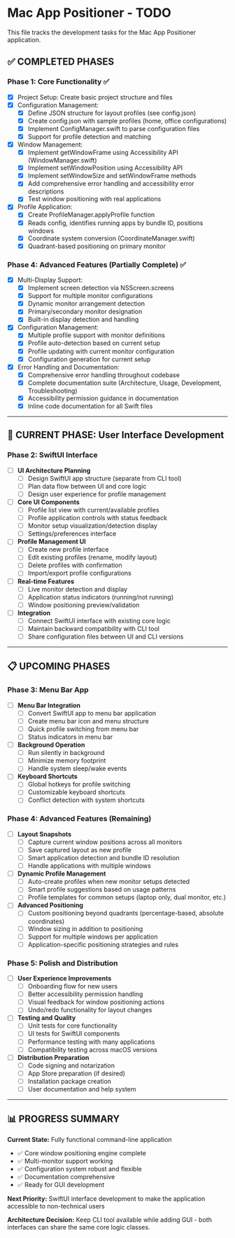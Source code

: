# Mac App Positioner - TODO

This file tracks the development tasks for the Mac App Positioner application.

## ✅ COMPLETED PHASES

### Phase 1: Core Functionality ✅
- [x] Project Setup: Create basic project structure and files
- [x] Configuration Management:
    - [x] Define JSON structure for layout profiles (see config.json)
    - [x] Create config.json with sample profiles (home, office configurations)
    - [x] Implement ConfigManager.swift to parse configuration files
    - [x] Support for profile detection and matching
- [x] Window Management:
    - [x] Implement getWindowFrame using Accessibility API (WindowManager.swift)
    - [x] Implement setWindowPosition using Accessibility API
    - [x] Implement setWindowSize and setWindowFrame methods
    - [x] Add comprehensive error handling and accessibility error descriptions
    - [x] Test window positioning with real applications
- [x] Profile Application:
    - [x] Create ProfileManager.applyProfile function
    - [x] Reads config, identifies running apps by bundle ID, positions windows
    - [x] Coordinate system conversion (CoordinateManager.swift)
    - [x] Quadrant-based positioning on primary monitor

### Phase 4: Advanced Features (Partially Complete) ✅
- [x] Multi-Display Support:
    - [x] Implement screen detection via NSScreen.screens
    - [x] Support for multiple monitor configurations  
    - [x] Dynamic monitor arrangement detection
    - [x] Primary/secondary monitor designation
    - [x] Built-in display detection and handling
- [x] Configuration Management:
    - [x] Multiple profile support with monitor definitions
    - [x] Profile auto-detection based on current setup
    - [x] Profile updating with current monitor configuration
    - [x] Configuration generation for current setup
- [x] Error Handling and Documentation:
    - [x] Comprehensive error handling throughout codebase
    - [x] Complete documentation suite (Architecture, Usage, Development, Troubleshooting)
    - [x] Accessibility permission guidance in documentation
    - [x] Inline code documentation for all Swift files

---

## 🚧 CURRENT PHASE: User Interface Development

### Phase 2: SwiftUI Interface
- [ ] **UI Architecture Planning**
    - [ ] Design SwiftUI app structure (separate from CLI tool)
    - [ ] Plan data flow between UI and core logic
    - [ ] Design user experience for profile management
- [ ] **Core UI Components**
    - [ ] Profile list view with current/available profiles
    - [ ] Profile application controls with status feedback
    - [ ] Monitor setup visualization/detection display
    - [ ] Settings/preferences interface
- [ ] **Profile Management UI**
    - [ ] Create new profile interface
    - [ ] Edit existing profiles (rename, modify layout)
    - [ ] Delete profiles with confirmation
    - [ ] Import/export profile configurations
- [ ] **Real-time Features**
    - [ ] Live monitor detection and display
    - [ ] Application status indicators (running/not running)
    - [ ] Window positioning preview/validation
- [ ] **Integration**
    - [ ] Connect SwiftUI interface with existing core logic
    - [ ] Maintain backward compatibility with CLI tool
    - [ ] Share configuration files between UI and CLI versions

---

## 📋 UPCOMING PHASES

### Phase 3: Menu Bar App
- [ ] **Menu Bar Integration**
    - [ ] Convert SwiftUI app to menu bar application
    - [ ] Create menu bar icon and menu structure
    - [ ] Quick profile switching from menu bar
    - [ ] Status indicators in menu bar
- [ ] **Background Operation**
    - [ ] Run silently in background
    - [ ] Minimize memory footprint
    - [ ] Handle system sleep/wake events
- [ ] **Keyboard Shortcuts**
    - [ ] Global hotkeys for profile switching
    - [ ] Customizable keyboard shortcuts
    - [ ] Conflict detection with system shortcuts

### Phase 4: Advanced Features (Remaining)
- [ ] **Layout Snapshots**
    - [ ] Capture current window positions across all monitors  
    - [ ] Save captured layout as new profile
    - [ ] Smart application detection and bundle ID resolution
    - [ ] Handle applications with multiple windows
- [ ] **Dynamic Profile Management**
    - [ ] Auto-create profiles when new monitor setups detected
    - [ ] Smart profile suggestions based on usage patterns
    - [ ] Profile templates for common setups (laptop only, dual monitor, etc.)
- [ ] **Advanced Positioning**
    - [ ] Custom positioning beyond quadrants (percentage-based, absolute coordinates)
    - [ ] Window sizing in addition to positioning  
    - [ ] Support for multiple windows per application
    - [ ] Application-specific positioning strategies and rules

### Phase 5: Polish and Distribution
- [ ] **User Experience Improvements**
    - [ ] Onboarding flow for new users
    - [ ] Better accessibility permission handling
    - [ ] Visual feedback for window positioning actions
    - [ ] Undo/redo functionality for layout changes
- [ ] **Testing and Quality**
    - [ ] Unit tests for core functionality
    - [ ] UI tests for SwiftUI components
    - [ ] Performance testing with many applications
    - [ ] Compatibility testing across macOS versions
- [ ] **Distribution Preparation**
    - [ ] Code signing and notarization
    - [ ] App Store preparation (if desired)
    - [ ] Installation package creation
    - [ ] User documentation and help system

---

## 📊 PROGRESS SUMMARY

**Current State:** Fully functional command-line application
- ✅ Core window positioning engine complete
- ✅ Multi-monitor support working
- ✅ Configuration system robust and flexible
- ✅ Documentation comprehensive
- ✅ Ready for GUI development

**Next Priority:** SwiftUI interface development to make the application accessible to non-technical users

**Architecture Decision:** Keep CLI tool available while adding GUI - both interfaces can share the same core logic classes.
